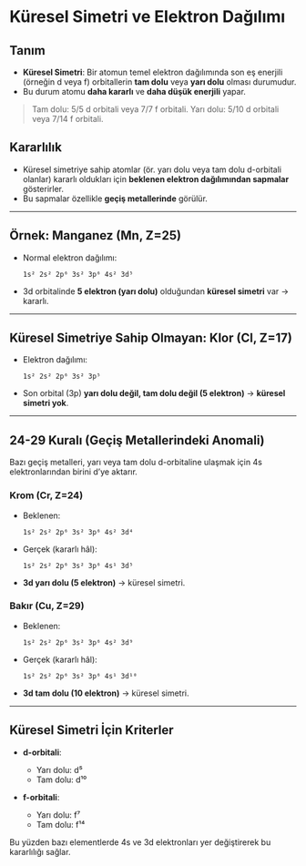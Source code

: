 # Küresel Simetri ve Elektron Dağılımı

## Tanım

* **Küresel Simetri**: Bir atomun temel elektron dağılımında son eş enerjili (örneğin d veya f) orbitallerin **tam dolu** veya **yarı dolu** olması durumudur.
* Bu durum atomu **daha kararlı** ve **daha düşük enerjili** yapar.

> Tam dolu: 5/5 d orbitali veya 7/7 f orbitali.
> Yarı dolu: 5/10 d orbitali veya 7/14 f orbitali.

## Kararlılık

* Küresel simetriye sahip atomlar (ör. yarı dolu veya tam dolu d-orbitali olanlar) kararlı oldukları için **beklenen elektron dağılımından sapmalar** gösterirler.
* Bu sapmalar özellikle **geçiş metallerinde** görülür.

---

## Örnek: Manganez (Mn, Z=25)

* Normal elektron dağılımı:

  ```
  1s² 2s² 2p⁶ 3s² 3p⁶ 4s² 3d⁵
  ```
* 3d orbitalinde **5 elektron (yarı dolu)** olduğundan **küresel simetri** var → kararlı.

---

## Küresel Simetriye Sahip Olmayan: Klor (Cl, Z=17)

* Elektron dağılımı:

  ```
  1s² 2s² 2p⁶ 3s² 3p⁵
  ```
* Son orbital (3p) **yarı dolu değil, tam dolu değil (5 elektron)** → **küresel simetri yok**.

---

## 24-29 Kuralı (Geçiş Metallerindeki Anomali)

Bazı geçiş metalleri, yarı veya tam dolu d-orbitaline ulaşmak için 4s elektronlarından birini d’ye aktarır.

### Krom (Cr, Z=24)

* Beklenen:

  ```
  1s² 2s² 2p⁶ 3s² 3p⁶ 4s² 3d⁴
  ```
* Gerçek (kararlı hâl):

  ```
  1s² 2s² 2p⁶ 3s² 3p⁶ 4s¹ 3d⁵
  ```
* **3d yarı dolu (5 elektron)** → küresel simetri.

### Bakır (Cu, Z=29)

* Beklenen:

  ```
  1s² 2s² 2p⁶ 3s² 3p⁶ 4s² 3d⁹
  ```
* Gerçek (kararlı hâl):

  ```
  1s² 2s² 2p⁶ 3s² 3p⁶ 4s¹ 3d¹⁰
  ```
* **3d tam dolu (10 elektron)** → küresel simetri.

---

## Küresel Simetri İçin Kriterler

* **d-orbitali**:

  * Yarı dolu: d⁵
  * Tam dolu: d¹⁰
* **f-orbitali**:

  * Yarı dolu: f⁷
  * Tam dolu: f¹⁴

Bu yüzden bazı elementlerde 4s ve 3d elektronları yer değiştirerek bu kararlılığı sağlar.
